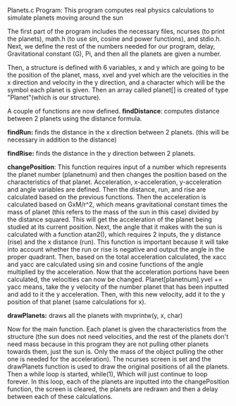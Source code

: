 Planets.c Program:
This program computes real physics calculations to simulate planets moving around the sun

  The first part of the program includes the necessary files, ncurses (to print the planets), math.h (to use sin, cosine and power functions), and stdio.h. Next, we define the rest of the numbers needed for our program, delay, Gravitational constant (G), Pi, and then all the planets are given a number. 
  
  Then, a structure is defined with 6 variables, x and y which are going to be the position of the planet, mass, xvel and yvel which are the velocities in the x direction and velocity in the y direction, and a character which will be the symbol each planet is given. Then an array called planet[] is created of type "Planet"(which is our structure). 
  
  A couple of functions are now defined. 
**findDistance**: computes distance between 2 planets using the distance formula.
    
**findRun:** finds the distance in the x direction between 2 planets. (this will be necessary in addition to the distance)

**findRise:** finds the distance in the y direction between 2 planets.

**changePosition**: This function requires input of a number which represents the planet number (planetnum) and then changes the position based on the characteristics of that planet. Acceleration, x-acceleration, y-acceleration and angle variables are defined. Then the distance, run, and rise are calculated based on the previous functions. Then the acceleration is calculated based on GxM/r^2, which means gravitational constant times the mass of planet (this refers to the mass of the sun in this case) divided by the distance squared. This will get the acceleration of the planet being studied at its current position. Next, the angle that it makes with the sun is calculated with a function atan2(), which requires 2 inputs, the y distance (rise) and the x distance (run). This function is important because it will take into account whether the run or rise is negative and output the angle in the proper quadrant. Then, based on the total acceleration calculated, the xacc and yacc are calculated using sin and cosine functions of the angle multiplied by the acceleration. Now that the acceleration portions have been calculated, the velocities can now be changed. Planet[planetnum].yvel += yacc means, take the y velocity of the number planet that has been inputted and add to it the y acceleration. Then, with this new velocity, add it to the y position of that planet (same calculations for x). 
      
**drawPlanets:** draws all the planets with mvprintw(y, x, char)
   
   Now for the main function. Each planet is given the characteristics from the structure (the sun does not need velocities, and the rest of the planets don't need mass because in this program they are not pulling other planets towards them, just the sun is. Only the mass of the object pulling the other one is needed for the acceleration). The ncurses screen is set and the drawPlanets function is used to draw the original positions of all the planets. Then a while loop is started, while(1), Which will just continue to loop forever. In this loop, each of the planets are inputted into the changePosition function, the screen is cleared, the planets are redrawn and then a delay between each of these calculations. 
